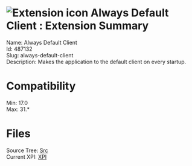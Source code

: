 # ![Extension icon](https://addons.thunderbird.net/static/img/addon-icons/default-64.png) Always Default Client : Extension Summary

Name: Always Default Client  
Id: 487132  
Slug: always-default-client  
Description: Makes the application to the default client on every startup.
  

# Compatibility
Min: 17.0  
Max: 31.*  

# Files

Source Tree: [Src](C:/Dev/Thunderbird/ThunderKdB/xall/xOther/487132-always-default-client/src)  
Current XPI: [XPI](C:/Dev/Thunderbird/ThunderKdB/xall/xOther/487132-always-default-client/xpi)  



